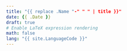 ```yaml
---
title: "{{ replace .Name "-" " " | title }}"
date: {{ .Date }}
draft: true
# Enable LaTeX expression rendering
math: false
lang: "{{ site.LanguageCode }}"
---
```

